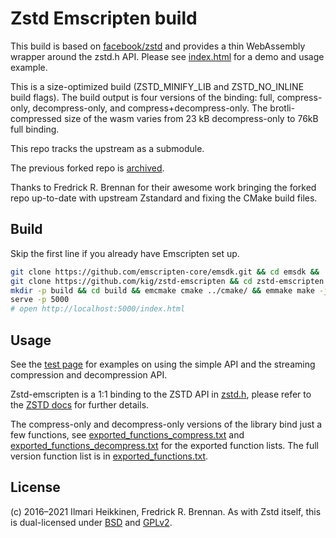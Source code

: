 # Zstd Emscripten build

This build is based on [facebook/zstd](https://github.com/facebook/zstd) and provides a thin WebAssembly wrapper around the zstd.h API. Please see [index.html](https://kig.github.io/zstd-emscripten/) for a demo and usage example.

This is a size-optimized build (ZSTD_MINIFY_LIB and ZSTD_NO_INLINE build flags). The build output is four versions of the binding: full, compress-only, decompress-only, and compress+decompress-only. The brotli-compressed size of the wasm varies from 23 kB decompress-only to 76kB full binding.

This repo tracks the upstream as a submodule. 

The previous forked repo is [archived](https://github.com/kig/zstd-emscripten-archived/).

Thanks to Fredrick R. Brennan for their awesome work bringing the forked repo up-to-date with upstream Zstandard and fixing the CMake build files.

## Build

Skip the first line if you already have Emscripten set up.

```bash
git clone https://github.com/emscripten-core/emsdk.git && cd emsdk && ./emsdk install latest && ./emsdk activate latest && source ./emsdk_env.sh && cd .. &&
git clone https://github.com/kig/zstd-emscripten && cd zstd-emscripten && git submodule update --init &&
mkdir -p build && cd build && emcmake cmake ../cmake/ && emmake make -j4 && cd .. &&
serve -p 5000
# open http://localhost:5000/index.html
```

## Usage

See the [test page](index.html) for examples on using the simple API and the streaming compression and decompression API.

Zstd-emscripten is a 1:1 binding to the ZSTD API in [zstd.h](https://github.com/facebook/zstd/blob/dev/lib/zstd.h), please refer to the [ZSTD docs](http://facebook.github.io/zstd/zstd_manual.html) for further details.

The compress-only and decompress-only versions of the library bind just a few functions, see [exported_functions_compress.txt](exported_functions_compress.txt) and [exported_functions_decompress.txt](exported_functions_decompress.txt) for the exported function lists. The full version function list is in [exported_functions.txt](exported_functions.txt).

## License

(c) 2016–2021 Ilmari Heikkinen, Fredrick R. Brennan. As with Zstd itself, this is dual-licensed under [BSD](LICENSE) and [GPLv2](COPYING).

